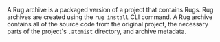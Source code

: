 A Rug archive is a packaged version of a project that contains Rugs.
Rug archives are created using the `rug install` CLI command.  A Rug
archive contains all of the source code from the original project, the
necessary parts of the project's `.atomist` directory, and archive
metadata.

